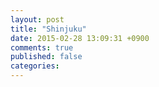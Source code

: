 ```yaml
---
layout: post
title: "Shinjuku"
date: 2015-02-28 13:09:31 +0900
comments: true
published: false
categories: 
---
```


